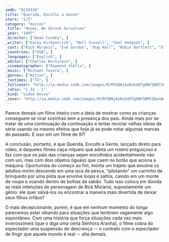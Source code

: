 ```yaml
---
imdb: "0119310"
title: "Querida, Encolhi a Gente"
stars: "2/5"
category: "movies"
_title: "Honey, We Shrunk Ourselves"
_year: "1997"
_director: ["Dean Cundey", ]
_writer: ["Karey Kirkpatrick", "Nell Scovell", "Joel Hodgson", ]
_cast: ["Rick Moranis", "Eve Gordon", "Bug Hall", "Robin Bartlett", "Stuart Pankin", "Allison Mack", "Jake Richardson", "JoJo Adams", "Bryson Aust", ]
_countries: ["USA", ]
_languages: ["English", ]
_editor: ["Charles Bornstein", ]
_cinematographer: ["Raymond Stella", ]
_music: ["Michael Tavera", ]
_genres: ["Action", ]
_runtimes: ["74", ]
_fullcover: "http://ia.media-imdb.com/images/M/MV5BNjAzNzk4OTg0NF5BMl5BanBnXkFtZTYwNDUyNjU5.jpg"
_ratio: "1.33 : 1"
_kind: "video movie"
_cover: "http://ia.media-imdb.com/images/M/MV5BNjAzNzk4OTg0NF5BMl5BanBnXkFtZTYwNDUyNjU5._V1._SX98_SY140_.jpg"
---
```

Parece demais um filme inteiro com a ideia de mostrar como as crianças conseguem se virar sozinhas sem a presença dos pais. Ainda mais por se tratar de uma continuação da continuação e tentar reciclar velhas ideias da série usando os mesmo efeitos que hoje já se pode notar algumas marcas do passado. E isso em um filme de 97!

A conclusão, portanto, é que Querida, Encolhi a Gente, lançado direto para vídeo, é daqueles filmes caça-níqueis que adota um roteiro preguiçoso e faz com que os pais das crianças sejam encolhidos acidentalmente não com um, mas com dois objetos (iguais) que caem no botão que aciona a máquina. Oportunista do começo ao fim, monta um trajeto que envolve os adultos-mirim descendo em uma isca de pesca, "pilotando" um carrinho de brinquedo por uma pista que envolve loops e saltos, caindo em um monte de roupa e voando dentro de bolhas de sabão. Tudo isso coloca em dúvida as reais intenções do personagem de Rick Moranis, supostamente um gênio: ele quer salvá-los ou encontrar a maneira mais divertida de deixar seus filhos órfãos?

O mais decepcionante, porém, é que em nenhum momento do longa parecemos estar olhando para situações que lembrem vagamente algo espontâneo. Com uma história que força situações cada vez mais inverossímeis (que o diga uma certa Senhora Aranha), o filme cobra do espectador uma suspensão de descrença -- o contrato com o espectador de fingir que aquele mundo é real -- alta demais.
